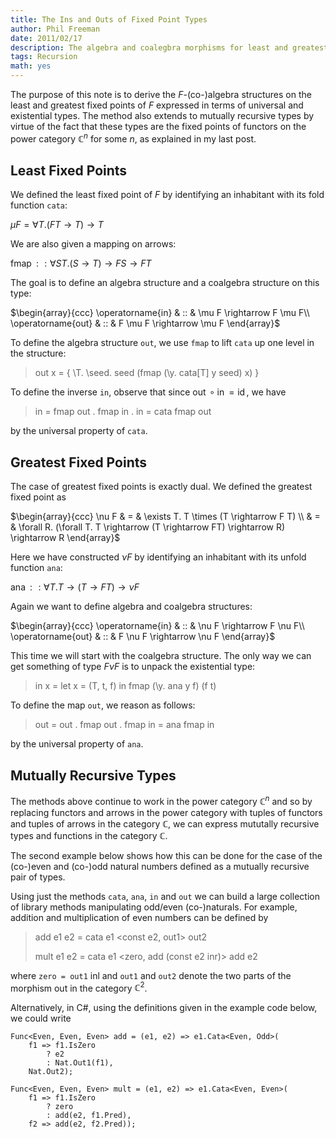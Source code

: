 ```yaml
---
title: The Ins and Outs of Fixed Point Types
author: Phil Freeman
date: 2011/02/17
description: The algebra and coalegbra morphisms for least and greatest fixed point types
tags: Recursion
math: yes
---
```


The purpose of this note is to derive the $F$-(co-)algebra structures on the least and greatest fixed points of $F$ expressed in terms of universal and existential types. The method also extends to mutually recursive types by virtue of the fact that these types are the fixed points of functors on the power category $\mathbb{C}^n$ for some $n$, as explained in my last post.

## Least Fixed Points

We defined the least fixed point of $F$ by identifying an inhabitant with its fold function `cata`:

$\mu F = \forall T. (F T \rightarrow T) \rightarrow T$

We are also given a mapping on arrows:

$\operatorname{fmap} :: \forall S T. (S \rightarrow T) \rightarrow FS \rightarrow FT$

The goal is to define an algebra structure and a coalgebra structure on this type:

$\begin{array}{ccc}
  \operatorname{in}  & :: & \mu F   \rightarrow F \mu F\\
  \operatorname{out} & :: & F \mu F \rightarrow   \mu F
\end{array}$

To define the algebra structure `out`, we use `fmap` to lift `cata` up one level in the structure:

> out x = { \\T. \\seed. seed (fmap (\\y. cata[T] y seed) x) }

To define the inverse `in`, observe that since $\operatorname{out} \circ \operatorname{in} = \operatorname{id}$, we have

> in = fmap out . fmap in . in = cata fmap out

by the universal property of `cata`.

## Greatest Fixed Points

The case of greatest fixed points is exactly dual. We defined the greatest fixed point as

$\begin{array}{ccc}
  \nu F & = & \exists T. T \times (T \rightarrow F T) \\
        & = & \forall R. (\forall T. T \rightarrow (T \rightarrow FT) \rightarrow R) \rightarrow R
\end{array}$

Here we have constructed $\nu F$ by identifying an inhabitant with its unfold function `ana`: 

$\operatorname{ana} :: \forall T. T \rightarrow (T \rightarrow FT) \rightarrow \nu F$

Again we want to define algebra and coalgebra structures:

$\begin{array}{ccc}
  \operatorname{in}  & :: & \nu F   \rightarrow F \nu F\\
  \operatorname{out} & :: & F \nu F \rightarrow   \nu F
\end{array}$

This time we will start with the coalgebra structure. The only way we can get something of type $F \nu F$ is to unpack the existential type:

> in x = let x = (T, t, f) in fmap (\\y. ana y f) (f t)

To define the map `out`, we reason as follows:

> out = out . fmap out . fmap in = ana fmap in

by the universal property of `ana`.

## Mutually Recursive Types

The methods above continue to work in the power category $\mathbb{C}^n$ and so by replacing functors and arrows in the power category with tuples of functors and tuples of arrows in the category $\mathbb{C}$, we can express mututally recursive types and functions in the category $\mathbb{C}$.

The second example below shows how this can be done for the case of the (co-)even and (co-)odd natural numbers defined as a mutually recursive pair of types.

Using just the methods `cata`, `ana`, `in` and `out` we can build a large collection of library methods manipulating odd/even (co-)naturals. For example, addition and multiplication of even numbers can be defined by

> add e1 e2 = cata e1 <const e2, out1> out2
> 
> mult e1 e2 = cata e1 <zero, add (const e2 inr)> add e2

where `zero = out1` inl and `out1` and `out2` denote the two parts of the morphism out in the category $\mathbb{C}^2$.

Alternatively, in C#, using the definitions given in the example code below, we could write

    Func<Even, Even, Even> add = (e1, e2) => e1.Cata<Even, Odd>(
        f1 => f1.IsZero
            ? e2
            : Nat.Out1(f1),
        Nat.Out2);

    Func<Even, Even, Even> mult = (e1, e2) => e1.Cata<Even, Even>(
        f1 => f1.IsZero
            ? zero
            : add(e2, f1.Pred),
        f2 => add(e2, f2.Pred));
